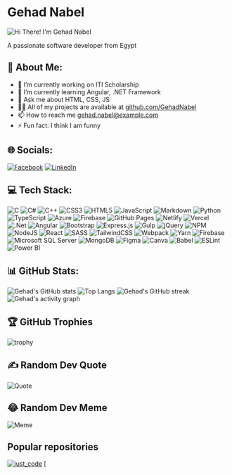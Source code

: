 # Gehad Nabel

![Hi There! I'm Gehad Nabel](https://camo.githubusercontent.com/2edf85bf4145a82b1c54ac6e53fd1998e35da240759ad6134208880dff6f4db6/68747470733a2f2f726561646d652d747970696e672d7376672e6865726f6b756170702e636f6d2f3f666f6e743d5269676874656f75732673697a653d33352663656e7465723d74727565267643656e7465723d747275652677696474683d353030266865696768743d3730266475726174696f6e3d34303030266c696e65733d48692b5468657265212bf09f918b3b2b49276d2b416264616c6c61682b534841464951213b)

A passionate software developer from Egypt

## 💫 About Me:
- 🔭 I’m currently working on ITI Scholarship
- 🌱 I’m currently learning Angular, .NET Framework
- 💬 Ask me about HTML, CSS, JS
- 👨‍💻 All of my projects are available at [github.com/GehadNabel](https://github.com/GehadNabel)
- 📫 How to reach me gehad.nabel@example.com
- ⚡ Fun fact: I think I am funny

## 🌐 Socials:
[![Facebook](https://img.shields.io/badge/Facebook-%231877F2.svg?style=flat&logo=facebook&logoColor=white)](https://facebook.com/yourprofile)
[![LinkedIn](https://img.shields.io/badge/LinkedIn-%230077B5.svg?style=flat&logo=linkedin&logoColor=white)](https://linkedin.com/in/yourprofile)

## 💻 Tech Stack:
![C](https://img.shields.io/badge/c-%23239120.svg?style=flat&logo=csharp&logoColor=white)
![C#](https://img.shields.io/badge/c%23-%23239120.svg?style=flat&logo=csharp&logoColor=white)
![C++](https://img.shields.io/badge/c++-%2300599C.svg?style=flat&logo=cplusplus&logoColor=white)
![CSS3](https://img.shields.io/badge/css3-%231572B6.svg?style=flat&logo=css3&logoColor=white)
![HTML5](https://img.shields.io/badge/html5-%23E34F26.svg?style=flat&logo=html5&logoColor=white)
![JavaScript](https://img.shields.io/badge/javascript-%23F7DF1E.svg?style=flat&logo=javascript&logoColor=black)
![Markdown](https://img.shields.io/badge/markdown-%23000000.svg?style=flat&logo=markdown&logoColor=white)
![Python](https://img.shields.io/badge/python-%233776AB.svg?style=flat&logo=python&logoColor=white)
![TypeScript](https://img.shields.io/badge/typescript-%23007ACC.svg?style=flat&logo=typescript&logoColor=white)
![Azure](https://img.shields.io/badge/azure-%230072C6.svg?style=flat&logo=microsoftazure&logoColor=white)
![Firebase](https://img.shields.io/badge/firebase-%23039BE5.svg?style=flat&logo=firebase)
![GitHub Pages](https://img.shields.io/badge/github%20pages-%23327FC7.svg?style=flat&logo=github&logoColor=white)
![Netlify](https://img.shields.io/badge/netlify-%23000000.svg?style=flat&logo=netlify&logoColor=#00C7B7)
![Vercel](https://img.shields.io/badge/vercel-%23000000.svg?style=flat&logo=vercel&logoColor=white)
![.Net](https://img.shields.io/badge/.net-%23512BD4.svg?style=flat&logo=dotnet&logoColor=white)
![Angular](https://img.shields.io/badge/angular-%23DD0031.svg?style=flat&logo=angular&logoColor=white)
![Bootstrap](https://img.shields.io/badge/bootstrap-%23563D7C.svg?style=flat&logo=bootstrap&logoColor=white)
![Express.js](https://img.shields.io/badge/express.js-%23404d59.svg?style=flat&logo=express&logoColor=%2361DAFB)
![Gulp](https://img.shields.io/badge/gulp-%23CF4647.svg?style=flat&logo=gulp&logoColor=white)
![jQuery](https://img.shields.io/badge/jquery-%230769AD.svg?style=flat&logo=jquery&logoColor=white)
![NPM](https://img.shields.io/badge/npm-%23CB3837.svg?style=flat&logo=npm&logoColor=white)
![NodeJS](https://img.shields.io/badge/node.js-%2343853D.svg?style=flat&logo=node-dot-js&logoColor=white)
![React](https://img.shields.io/badge/react-%2320232a.svg?style=flat&logo=react&logoColor=%2361DAFB)
![SASS](https://img.shields.io/badge/sass-%23CC6699.svg?style=flat&logo=sass&logoColor=white)
![TailwindCSS](https://img.shields.io/badge/tailwindcss-%2338B2AC.svg?style=flat&logo=tailwind-css&logoColor=white)
![Webpack](https://img.shields.io/badge/webpack-%238DD6F9.svg?style=flat&logo=webpack&logoColor=black)
![Yarn](https://img.shields.io/badge/yarn-%232C8EBB.svg?style=flat&logo=yarn&logoColor=white)
![Firebase](https://img.shields.io/badge/firebase-%23039BE5.svg?style=flat&logo=firebase)
![Microsoft SQL Server](https://img.shields.io/badge/Microsoft%20SQL%20Server-CC2927?style=flat&logo=microsoft%20sql%20server&logoColor=white)
![MongoDB](https://img.shields.io/badge/mongodb-%234ea94b.svg?style=flat&logo=mongodb&logoColor=white)
![Figma](https://img.shields.io/badge/figma-%23F24E1E.svg?style=flat&logo=figma&logoColor=white)
![Canva](https://img.shields.io/badge/Canva-%2300C4CC.svg?style=flat&logo=Canva&logoColor=white)
![Babel](https://img.shields.io/badge/Babel-F9DC3E?style=flat&logo=babel&logoColor=black)
![ESLint](https://img.shields.io/badge/ESLint-4B32C3?style=flat&logo=eslint&logoColor=white)
![Power BI](https://img.shields.io/badge/Power%20BI-F2C811?style=flat&logo=Power%20BI&logoColor=white)

## 📊 GitHub Stats:
![Gehad's GitHub stats](https://github-readme-stats.vercel.app/api?username=GehadNabel&show_icons=true&theme=radical)
![Top Langs](https://github-readme-stats.vercel.app/api/top-langs/?username=GehadNabel&layout=compact&theme=radical)
![Gehad's GitHub streak](https://github-readme-streak-stats.herokuapp.com/?user=GehadNabel&theme=radical)
![Gehad's activity graph](https://activity-graph.herokuapp.com/graph?username=GehadNabel&theme=radical)

## 🏆 GitHub Trophies
![trophy](https://github-profile-trophy.vercel.app/?username=GehadNabel&theme=radical)

## ✍️ Random Dev Quote
![Quote](https://quotes-github-readme.vercel.app/api?type=horizontal&theme=radical)

## 😂 Random Dev Meme
![Meme](https://github-readme-memes.herokuapp.com/meme?theme=radical)

## Popular repositories
[![just_code](https://github-readme-stats.vercel.app/api/pin/?username=GehadNabel&repo=just_code&theme=radical)](https://github.com/GehadNabel/just_code)
[
